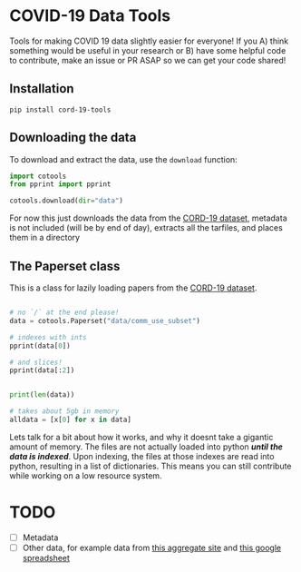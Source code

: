 # COVID-19 Data Tools

Tools for making COVID 19 data slightly easier for everyone! If you A) think something would be useful in your research or B) have some helpful code to contribute, make an issue or PR ASAP so we can get your code shared!

## Installation

```
pip install cord-19-tools
```

## Downloading the data

To download and extract the data, use the `download` function:

```python
import cotools
from pprint import pprint

cotools.download(dir="data")
```

For now this just downloads the data from the [CORD-19 dataset](https://pages.semanticscholar.org/coronavirus-research), metadata is not included (will be by end of day), extracts all the tarfiles, and places them in a directory

## The Paperset class

This is a class for lazily loading papers from the [CORD-19 dataset](https://pages.semanticscholar.org/coronavirus-research).


```python

# no `/` at the end please!
data = cotools.Paperset("data/comm_use_subset")

# indexes with ints
pprint(data[0])

# and slices!
pprint(data[:2])


print(len(data))

# takes about 5gb in memory
alldata = [x[0] for x in data]
```

Lets talk for a bit about how it works, and why it doesnt take a gigantic amount of memory. The files are not actually loaded into python ***until the data is indexed***. Upon indexing, the files at those indexes are read into python, resulting in a list of dictionaries. This means you can still contribute while working on a low resource system.


# TODO

- [ ] Metadata
- [ ] Other data, for example data from [this aggregate site](https://www.kiragoldner.com/covid19/) and [this google spreadsheet](https://docs.google.com/spreadsheets/u/1/d/e/2PACX-1vRwAqp96T9sYYq2-i7Tj0pvTf6XVHjDSMIKBdZHXiCGGdNC0ypEU9NbngS8mxea55JuCFuua1MUeOj5/pubhtml#)
